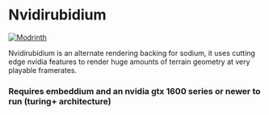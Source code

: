 # Nvidirubidium

[![Modrinth](https://img.shields.io/modrinth/dt/nvidium?logo=modrinth)](https://modrinth.com/mod/nvidium)

Nvidirubidium is an alternate rendering backing for sodium, it uses cutting edge nvidia features to render huge amounts of
terrain geometry at very playable framerates.

### Requires embeddium and an nvidia gtx 1600 series or newer to run (turing+ architecture)
